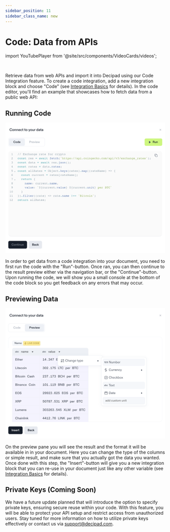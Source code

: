 ```yaml
---
sidebar_position: 11
sidebar_class_name: new
---
```


# Code: Data from APIs

import YouTubePlayer from '@site/src/components/VideoCards/videos';

<YouTubePlayer videoId="RMrxUdhKVlE" thumbnailUrl="/docs/img/thumbnails/thumbnail-code-integrations.png"/>

<br/>

Retrieve data from web APIs and import it into Decipad using our Code Integration feature. To create a code integration, add a new integration block and choose "Code" (see [Integration Basics](/docs/integrations/basics) for details). In the code editor, you'll find an example that showcases how to fetch data from a public web API:

## Running Code

![code editor](./img/code-codeeditor.png)

In order to get data from a code integration into your document, you need to first run the code with the "Run"-button. Once ran, you can then continue to the result preview either via the navigation bar, or the "Continue"-button. Upon running the code, we will show you a small console at the bottom of the code block so you get feedback on any errors that may occur.

## Previewing Data

![code editor](./img/code-preview.png)

On the preview pane you will see the result and the format it will be available in in your document. Here you can change the type of the columns or simple result, and make sure that you actually got the data you wanted. Once done with this step, the "Insert"-button will give you a new integration block that you can re-use in your document just like any other variable (see [Integration Basics](/docs/integrations/basics) for details).

## Private Keys (Coming Soon)

We have a future update planned that will introduce the option to specify private keys, ensuring secure reuse within your code. With this feature, you will be able to protect your API setup and restrict access from unauthorized users. Stay tuned for more information on how to utilize private keys effectively or contact us via [support@decipad.com](mailto:support@decipad.com).
